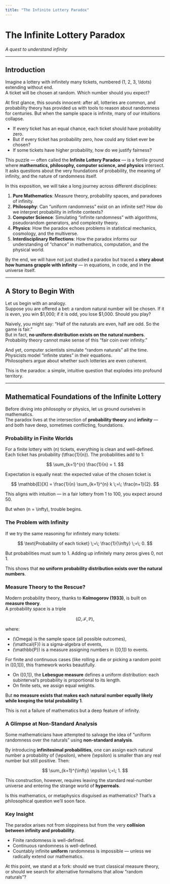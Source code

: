 ```yaml
---
title: "The Infinite Lottery Paradox"
---
```


<!-- Load MathJax so equations render on GitHub Pages without a custom layout -->
<script src="https://polyfill.io/v3/polyfill.min.js?features=es6"></script>
<script id="MathJax-script" async
  src="https://cdn.jsdelivr.net/npm/mathjax@3/es5/tex-chtml.js">
</script>

# The Infinite Lottery Paradox  
*A quest to understand infinity*

---

## Introduction

Imagine a lottery with infinitely many tickets, numbered \(1, 2, 3, \ldots\) extending without end.  
A ticket will be chosen at random. Which number should you expect?

At first glance, this sounds innocent: after all, lotteries are common, and probability theory has provided us with tools to reason about randomness for centuries. But when the sample space is infinite, many of our intuitions collapse.

- If every ticket has an equal chance, each ticket should have probability zero.  
- But if every ticket has probability zero, how could any ticket ever be chosen?  
- If some tickets have higher probability, how do we justify fairness?

This puzzle — often called the **Infinite Lottery Paradox** — is a fertile ground where **mathematics, philosophy, computer science, and physics** intersect. It asks questions about the very foundations of probability, the meaning of infinity, and the nature of randomness itself.

In this exposition, we will take a long journey across different disciplines:

1. **Pure Mathematics**: Measure theory, probability spaces, and paradoxes of infinity.  
2. **Philosophy**: Can “uniform randomness” exist on an infinite set? How do we interpret probability in infinite contexts?  
3. **Computer Science**: Simulating “infinite randomness” with algorithms, pseudorandom generators, and complexity theory.  
4. **Physics**: How the paradox echoes problems in statistical mechanics, cosmology, and the multiverse.  
5. **Interdisciplinary Reflections**: How the paradox informs our understanding of “chance” in mathematics, computation, and the physical world.

By the end, we will have not just studied a paradox but traced a **story about how humans grapple with infinity** — in equations, in code, and in the universe itself.

---

## A Story to Begin With

Let us begin with an analogy.  
Suppose you are offered a bet: a random natural number will be chosen. If it is even, you win \$1,000; if it is odd, you lose \$1,000. Should you play?

Naively, you might say: “Half of the naturals are even, half are odd. So the game is fair.”  
But in fact, **no uniform distribution exists on the natural numbers**. Probability theory cannot make sense of this “fair coin over infinity.”

And yet, computer scientists simulate “random naturals” all the time.  
Physicists model “infinite states” in their equations.  
Philosophers argue about whether such lotteries are even coherent.

This is the paradox: a simple, intuitive question that explodes into profound territory.

---

## Mathematical Foundations of the Infinite Lottery

Before diving into philosophy or physics, let us ground ourselves in mathematics.  
The paradox lives at the intersection of **probability theory** and **infinity** — and both have deep, sometimes conflicting, foundations.

### Probability in Finite Worlds

For a finite lottery with \(n\) tickets, everything is clean and well-defined.  
Each ticket has probability \(\tfrac{1}{n}\). The probabilities add to 1:

$$
\sum_{k=1}^{n} \frac{1}{n} = 1.
$$

Expectation is equally neat: the expected value of the chosen ticket is

$$
\mathbb{E}[X] = \frac{1}{n} \sum_{k=1}^{n} k \;=\; \frac{n+1}{2}.
$$

This aligns with intuition — in a fair lottery from 1 to 100, you expect around 50.

But when \(n = \infty\), trouble begins.

### The Problem with Infinity

If we try the same reasoning for infinitely many tickets:

$$
\text{Probability of each ticket} \;=\; \frac{1}{\infty} \;=\; 0.
$$

But probabilities must sum to 1. Adding up infinitely many zeros gives 0, not 1.

This shows that **no uniform probability distribution exists over the natural numbers**.

### Measure Theory to the Rescue?

Modern probability theory, thanks to **Kolmogorov (1933)**, is built on **measure theory**.  
A probability space is a triple

$$
(\Omega, \mathcal{F}, \mathbb{P}),
$$

where:
- \(\Omega\) is the sample space (all possible outcomes),
- \(\mathcal{F}\) is a sigma-algebra of events,
- \(\mathbb{P}\) is a measure assigning numbers in \([0,1]\) to events.

For finite and continuous cases (like rolling a die or picking a random point in \([0,1]\)), this framework works beautifully.

- On \([0,1]\), the **Lebesgue measure** defines a uniform distribution: each subinterval’s probability is proportional to its length.  
- On finite sets, we assign equal weights.

But **no measure exists that makes each natural number equally likely while keeping the total probability 1**.

This is not a failure of mathematics but a deep feature of infinity.

### A Glimpse at Non-Standard Analysis

Some mathematicians have attempted to salvage the idea of “uniform randomness over the naturals” using **non-standard analysis**.

By introducing **infinitesimal probabilities**, one can assign each natural number a probability of \(\epsilon\), where \(\epsilon\) is smaller than any real number but still positive. Then:

$$
\sum_{k=1}^{\infty} \epsilon \;=\; 1.
$$

This construction, however, requires leaving the standard real-number universe and entering the strange world of **hyperreals**.

Is this mathematics, or metaphysics disguised as mathematics? That’s a philosophical question we’ll soon face.

### Key Insight

The paradox arises not from sloppiness but from the very **collision between infinity and probability**.

- Finite randomness is well-defined.  
- Continuous randomness is well-defined.  
- Countably infinite **uniform** randomness is impossible — unless we radically extend our mathematics.

At this point, we stand at a fork: should we trust classical measure theory, or should we search for alternative formalisms that allow “random naturals”?
